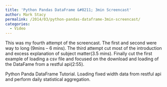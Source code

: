 ```yaml
---
title: 'Python Pandas DataFrame &#8211; 3min Screencast'
author: Mark Stacy
permalink: /2014/03/python-pandas-dataframe-3min-screencast/
categories:
  - Video
---
```

This was my fourth attempt of the screencast. The first and second were way to long (9mins &#8211; 6 mins). The third attempt cut most of the introduction and excess explanation of subject matter(3.5 mins). Finally cut the first example of loading a csv file and focused on the download and loading of the DataFame from a restful api(2:55).



Python Panda DataFrame Tutorial. Loading fixed width data from restful api and perform daily statistical aggregation.
